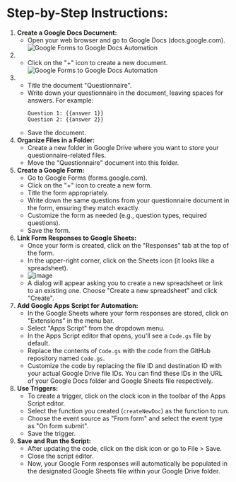 <!DOCTYPE html>
<html lang="en">
<head>
<meta charset="UTF-8">
<meta name="viewport" content="width=device-width, initial-scale=1.0">
</head>
<body>

<h1>Step-by-Step Instructions:</h1>

<ol>
  <li><strong>Create a Google Docs Document:</strong>
    <ul>
      <li>Open your web browser and go to Google Docs (docs.google.com).</li>
  <img src="https://github.com/taimoor-asghar/Automation-google-form-to-google-docs/assets/151550373/03c2e13c-04fc-493a-9a58-e1093a6f5a26" alt="Google Forms to Google Docs Automation" style="max-width: 100%; height: auto;">
    </ul>
  </li>
  <li>
    <ul>
      <li>Click on the "+" icon to create a new document.</li>
        <img src="https://github.com/taimoor-asghar/Automation-google-form-to-google-docs/assets/151550373/dc8fc374-0cf1-4bc3-8ebd-61bbb7644f00" alt="Google Forms to Google Docs Automation" style="max-width: 100%; height: auto;">
    </ul>
  </li>
  <li>
    <ul>
      <li>Title the document "Questionnaire".</li>
      <li>Write down your questionnaire in the document, leaving spaces for answers. For example:
        <pre><code>Question 1: {{answer 1}}
Question 2: {{answer 2}}</code></pre>
      </li>
      <li>Save the document.</li>
    </ul>
  </li>

  <li><strong>Organize Files in a Folder:</strong>
    <ul>
      <li>Create a new folder in Google Drive where you want to store your questionnaire-related files.</li>
      <li>Move the "Questionnaire" document into this folder.</li>
    </ul>
  </li>

  <li><strong>Create a Google Form:</strong>
    <ul>
      <li>Go to Google Forms (forms.google.com).</li>
      <li>Click on the "+" icon to create a new form.</li>
      <li>Title the form appropriately.</li>
      <li>Write down the same questions from your questionnaire document in the form, ensuring they match exactly.</li>
      <li>Customize the form as needed (e.g., question types, required questions).</li>
      <li>Save the form.</li>
    </ul>
  </li>

  <li><strong>Link Form Responses to Google Sheets:</strong>
<ul>
  <li>Once your form is created, click on the "Responses" tab at the top of the form.</li>
  <li>In the upper-right corner, click on the Sheets icon (it looks like a spreadsheet).</li>
  <li><img src="https://github.com/taimoor-asghar/Automation-google-form-to-google-docs/assets/151550373/841bebc5-754b-4169-bf8c-67180c9e40ce" alt="image"></li>
  <li>A dialog will appear asking you to create a new spreadsheet or link to an existing one. Choose "Create a new spreadsheet" and click "Create".</li>
</ul>

  </li>

  <li><strong>Add Google Apps Script for Automation:</strong>
    <ul>
      <li>In the Google Sheets where your form responses are stored, click on "Extensions" in the menu bar.</li>
      <li>Select "Apps Script" from the dropdown menu.</li>
      <li>In the Apps Script editor that opens, you'll see a <code>Code.gs</code> file by default.</li>
      <li>Replace the contents of <code>Code.gs</code> with the code from the GitHub repository named <code>Code.gs</code>.</li>
      <li>Customize the code by replacing the file ID and destination ID with your actual Google Drive file IDs. You can find these IDs in the URL of your Google Docs folder and Google Sheets file respectively.</li>
    </ul>
  </li>
  <li><strong>Use Triggers:</strong>
    <ul>
      <li>To create a trigger, click on the clock icon in the toolbar of the Apps Script editor.</li>
      <li>Select the function you created (<code>createNewDoc</code>) as the function to run.</li>
      <li>Choose the event source as "From form" and select the event type as "On form submit".</li>
      <li>Save the trigger.</li>
    </ul>
  </li>
  
  <li><strong>Save and Run the Script:</strong>
    <ul>
      <li>After updating the code, click on the disk icon or go to File > Save.</li>
      <li>Close the script editor.</li>
      <li>Now, your Google Form responses will automatically be populated in the designated Google Sheets file within your Google Drive folder.</li>
    </ul>
  </li>
</ol>

</body>
</html>
